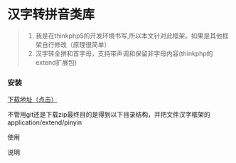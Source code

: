 # 汉字转拼音类库

> 1. 我是在thinkphp5的开发环境书写,所以本文针对此框架。如果是其他框架自行修改（原理很简单）
> 2. 汉字转全拼和首字母，支持带声调和保留非字母内容(thinkphp的extend扩展包)

### 安装

[下载地址（点击）](https://github.com/Doing0/pinyin)

不管用git还是下载zip最终目的是得到以下目录结构，并把文件汉字框架的application/extend/pinyin



使用

说明



